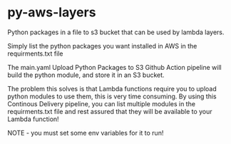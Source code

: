 # py-aws-layers
Python packages in a file to s3 bucket that can be used by lambda layers.

Simply list the python packages you want installed in AWS in the requirments.txt file

The main.yaml Upload Python Packages to S3 Github Action pipeline will build the python module, and store it in an S3 bucket. 

The problem this solves is that Lambda functions require you to upload python modules to use them, this is very time consuming. By using this Continous Delivery pipeline, you can list multiple modules in the requirments.txt file and rest assured that they will be available to your Lambda function!

NOTE - you must set some env variables for it to run!
